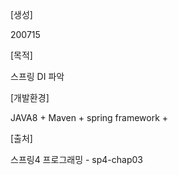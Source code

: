 [생성]

200715

[목적]

스프링 DI 파악

[개발환경]

JAVA8 + Maven + spring framework + 

[출처]

스프링4 프로그래밍 - sp4-chap03
